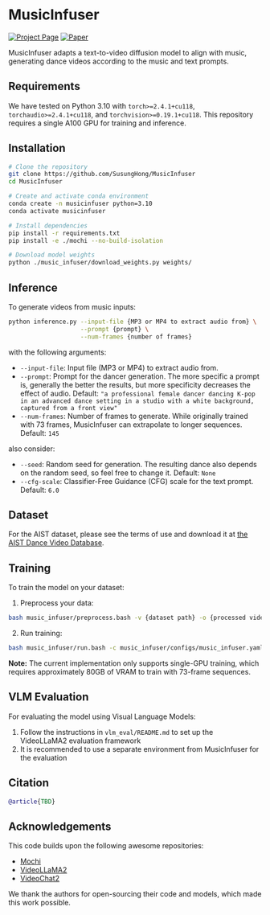 # MusicInfuser
[![Project Page](https://img.shields.io/badge/Project-Page-blue)](https://susunghong.github.io/MusicInfuser/)
[![Paper](https://img.shields.io/badge/Paper-arXiv-red)]()

MusicInfuser adapts a text-to-video diffusion model to align with music, generating dance videos according to the music and text prompts.

## Requirements

We have tested on Python 3.10 with `torch>=2.4.1+cu118`, `torchaudio>=2.4.1+cu118`, and `torchvision>=0.19.1+cu118`. This repository requires a single A100 GPU for training and inference.

## Installation
```bash
# Clone the repository
git clone https://github.com/SusungHong/MusicInfuser
cd MusicInfuser

# Create and activate conda environment
conda create -n musicinfuser python=3.10
conda activate musicinfuser

# Install dependencies
pip install -r requirements.txt
pip install -e ./mochi --no-build-isolation

# Download model weights
python ./music_infuser/download_weights.py weights/
```

## Inference
To generate videos from music inputs:
```bash
python inference.py --input-file {MP3 or MP4 to extract audio from} \
                    --prompt {prompt} \
                    --num-frames {number of frames}
```

with the following arguments:
- `--input-file`: Input file (MP3 or MP4) to extract audio from.
- `--prompt`: Prompt for the dancer generation. The more specific a prompt is, generally the better the results, but more specificity decreases the effect of audio. Default: `"a professional female dancer dancing K-pop in an advanced dance setting in a studio with a white background, captured from a front view"`
- `--num-frames`: Number of frames to generate. While originally trained with 73 frames, MusicInfuser can extrapolate to longer sequences. Default: `145`

also consider:
- `--seed`: Random seed for generation. The resulting dance also depends on the random seed, so feel free to change it. Default: `None`
- `--cfg-scale`: Classifier-Free Guidance (CFG) scale for the text prompt. Default: `6.0`

## Dataset
For the AIST dataset, please see the terms of use and download it at [the AIST Dance Video Database](https://aistdancedb.ongaaccel.jp/).

## Training
To train the model on your dataset:

1. Preprocess your data:
```bash
bash music_infuser/preprocess.bash -v {dataset path} -o {processed video output dir} -w {path to pretrained mochi} --num_frames {number of frames}
```

2. Run training:
```bash
bash music_infuser/run.bash -c music_infuser/configs/music_infuser.yaml -n 1
```

**Note:** The current implementation only supports single-GPU training, which requires approximately 80GB of VRAM to train with 73-frame sequences.

## VLM Evaluation
For evaluating the model using Visual Language Models:

1. Follow the instructions in `vlm_eval/README.md` to set up the VideoLLaMA2 evaluation framework
2. It is recommended to use a separate environment from MusicInfuser for the evaluation


## Citation

```bibtex
@article{TBD}
```

## Acknowledgements

This code builds upon the following awesome repositories:
- [Mochi](https://github.com/genmoai/mochi)
- [VideoLLaMA2](https://github.com/DAMO-NLP-SG/VideoLLaMA2)
- [VideoChat2](https://github.com/OpenGVLab/Ask-Anything)

We thank the authors for open-sourcing their code and models, which made this work possible.
